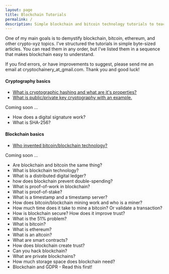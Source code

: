 ```yaml
---
layout: page
title: Blockchain Tutorials
permalink: /
description: Simple blockchain and bitcoin technology tutorials to teach you how bitcoin, ethereum, and blockchain work and how you can use them in your business.
---
```


One of my main goals is to demystify blockchain, bitcoin, ethereum, and other crypto-xyz topics. I've structured the tutorials in simple byte-sized articles. You can read them in any order, but I've listed them in a sequence that makes blockchain easy to understand. 

If you find errors, or have improvements to suggest, please send me an email at cryptochainery_at_gmail.com. Thank you and good luck!

#### **Cryptography basics**
* [What is cryptographic hashing and what are it's properties?](https://cryptochainery.github.io/what-is-hashing-cryptography-used-in-bitcoin-blockchain/)
* [What is public/private key cryptography with an example.](https://cryptochainery.github.io/asymmetric-public-private-key-cryptography-with-example/)

Coming soon ... 
* How does a digital signature work?
* What is SHA-256?


#### **Blockchain basics**
* [Who invented bitcoin/blockchain technology?](https://cryptochainery.github.io/who-is-the-inventor-of-bitcoin-blockchain/)

Coming soon ... 
* Are blockchain and bitcoin the same thing?
* What is blockchain technology?
* What is a distributed digital ledger?
* how does blockchain prevent double-spending?
* What is proof-of-work in blockchain?
* What is proof-of-stake?
* What is a timestamp and a timestamp server?
* How does bitcoin/blockchain mining work and who is a miner?
* How much time does it take to mine a bitcoin? Or validate a transaction?
* How is blockchain secure? How does it improve trust?
* What is the 51% problem?
* What is bitcoin?
* What is ethereum?
* What is an altcoin?
* What are smart contracts?
* How does blockchain create trust?
* Can you hack blockchain?
* What are private blockchains?
* How much storage space does blockchain need?
* Blockchain and GDPR - Read this first!
